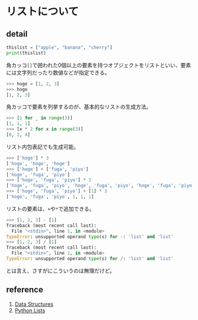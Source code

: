 # リストについて

## detail

```python
thislist = ["apple", "banana", "cherry"]
print(thislist)
```

角カッコ`[]`で囲われた0個以上の要素を持つオブジェクトをリストといい、要素には文字列だったり数値などが指定できる。

```python
>>> hoge = [1, 2, 3]
>>> hoge
[1, 2, 3]
```

角カッコで要素を列挙するのが、基本的なリストの生成方法。

```python
>>> [1 for _ in range(3)]
[1, 1, 1]
>>> [x * 2 for x in range(3)]
[0, 2, 4]
```

リスト内包表記でも生成可能。

```python
>>> ['hoge'] * 3
['hoge', 'hoge', 'hoge']
>>> ['hoge'] + ['fuga', 'piyo']
['hoge', 'fuga', 'piyo']
>>> ['hoge', 'fuga', 'piyo'] * 3
['hoge', 'fuga', 'piyo', 'hoge', 'fuga', 'piyo', 'hoge', 'fuga', 'piyo']
>>> ['hoge', 'fuga', 'piyo'] + [1] * 3
['hoge', 'fuga', 'piyo', 1, 1, 1]
```

リストの要素は、`+`や`*`で追加できる。

```python
>>> [1, 2, 3] - [1]
Traceback (most recent call last):
  File "<stdin>", line 1, in <module>
TypeError: unsupported operand type(s) for -: 'list' and 'list'
>>> [1, 2, 3] / [1]
Traceback (most recent call last):
  File "<stdin>", line 1, in <module>
TypeError: unsupported operand type(s) for /: 'list' and 'list'
```

とは言え、さすがにこういうのは無理だけど。


## reference

1. [Data Structures](https://docs.python.org/3/tutorial/datastructures.html)
2. [Python Lists](https://www.w3schools.com/python/python_lists.asp)
